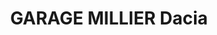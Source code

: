 ---
title: "GARAGE MILLIER Dacia"
url: /aussonne/garage-millier-dacia/
shop: réparation de voitures
---
